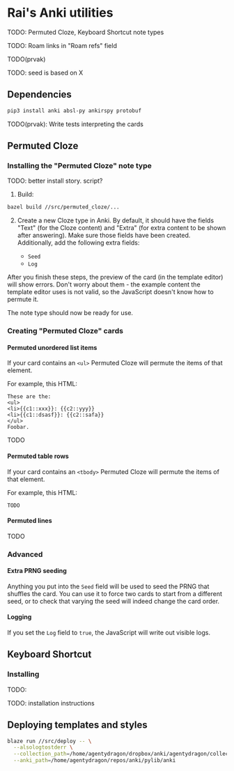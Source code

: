 # Rai's Anki utilities

TODO: Permuted Cloze, Keyboard Shortcut note types

TODO: Roam links in "Roam refs" field

TODO(prvak)

TODO: seed is based on X

## Dependencies

```bash
pip3 install anki absl-py ankirspy protobuf
```

TODO(prvak): Write tests interpreting the cards

## Permuted Cloze

### Installing the "Permuted Cloze" note type

TODO: better install story. script?

1. Build:

  ```bash
  bazel build //src/permuted_cloze/...
  ```

2. Create a new Cloze type in Anki.
   By default, it should have the fields "Text" (for the Cloze content) and
   "Extra" (for extra content to be shown after answering).
   Make sure those fields have been created. Additionally, add the following
   extra fields:

   *  `Seed`
   *  `Log`

After you finish these steps, the preview of the card (in the template editor)
will show errors. Don't worry about them - the example content the template
editor uses is not valid, so the JavaScript doesn't know how to permute it.

The note type should now be ready for use.

### Creating "Permuted Cloze" cards

#### Permuted unordered list items

If your card contains an `<ul>` Permuted Cloze will permute the items of that
element.

For example, this HTML:

```
These are the:
<ul>
<li>{{c1::xxx}}: {{c2::yyy}}
<li>{{c1::dsasf}}: {{c2::safa}}
</ul>
Foobar.
```

TODO

#### Permuted table rows

If your card contains an `<tbody>` Permuted Cloze will permute the items of that
element.

For example, this HTML:

```
TODO
```

#### Permuted lines

TODO

### Advanced

#### Extra PRNG seeding

Anything you put into the `Seed` field will be used to seed the PRNG that
shuffles the card. You can use it to force two cards to start from a different
seed, or to check that varying the seed will indeed change the card order.

#### Logging

If you set the `Log` field to `true`, the JavaScript will write out visible
logs.

## Keyboard Shortcut

### Installing

TODO:

TODO: installation instructions

## Deploying templates and styles

```bash
blaze run //src/deploy -- \
  --alsologtostderr \
  --collection_path=/home/agentydragon/dropbox/anki/agentydragon/collection.anki2 \
  --anki_path=/home/agentydragon/repos/anki/pylib/anki
```
